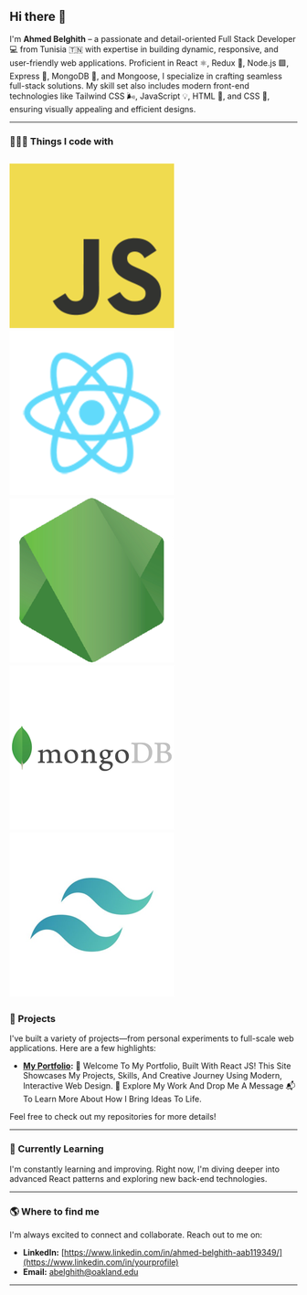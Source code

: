## Hi there 👋

I'm **Ahmed Belghith** –  a passionate and detail-oriented Full Stack Developer 💻 from Tunisia 🇹🇳 with expertise in building dynamic, responsive, and user-friendly web applications. Proficient in React ⚛️, Redux 🔄, Node.js 🟩, Express 🚀, MongoDB 🍃, and Mongoose, I specialize in crafting seamless full-stack solutions. My skill set also includes modern front-end technologies like Tailwind CSS 🌬️, JavaScript 💡, HTML 📄, and CSS 🎨, ensuring visually appealing and efficient designs.

---

### 👨🏻‍💻  Things I code with

![JavaScript](https://raw.githubusercontent.com/github/explore/main/topics/javascript/javascript.png)  
![React](https://raw.githubusercontent.com/github/explore/main/topics/react/react.png)  
![Node.js](https://raw.githubusercontent.com/github/explore/main/topics/nodejs/nodejs.png)  
![MongoDB](https://raw.githubusercontent.com/github/explore/main/topics/mongodb/mongodb.png)  
![Tailwind CSS](https://raw.githubusercontent.com/github/explore/main/topics/tailwind/tailwind.png)
---

### 🔭 Projects

I've built a variety of projects—from personal experiments to full-scale web applications. Here are a few highlights:
- **[My Portfolio](#):** 👋 Welcome To My Portfolio, Built With React JS! This Site Showcases My Projects, Skills, And Creative Journey Using Modern, Interactive Web Design. 🚀 Explore My Work And Drop Me A Message 📬 To Learn More About How I Bring Ideas To Life.


Feel free to check out my repositories for more details!

---

### 🌱 Currently Learning

I'm constantly learning and improving. Right now, I'm diving deeper into advanced React patterns and exploring new back-end technologies.

---

### 🌎  Where to find me

I'm always excited to connect and collaborate. Reach out to me on:
- **LinkedIn:** [https://www.linkedin.com/in/ahmed-belghith-aab119349/](https://www.linkedin.com/in/yourprofile)
- **Email:** [abelghith@oakland.edu](mailto:your.email@example.com)

---
